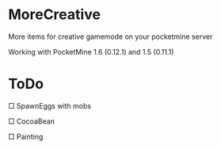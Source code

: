 # MoreCreative
More items for creative gamemode on your pocketmine server


Working with PocketMine 1.6 (0.12.1) and 1.5 (0.11.1)

# ToDo
□ SpawnEggs with mobs

□ CocoaBean

□ Painting
